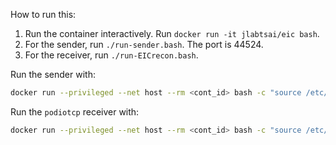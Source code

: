 How to run this:

1. Run the container interactively. Run `docker run -it jlabtsai/eic bash`.
2. For the sender, run `./run-sender.bash`. The port is 44524.
3. For the receiver, run `./run-EICrecon.bash`.

Run the sender with:
```bash
docker run --privileged --net host --rm <cont_id> bash -c "source /etc/profile && ./run-sender.bash"
```

Run the `podiotcp` receiver with:
```bash
docker run --privileged --net host --rm <cont_id> bash -c "source /etc/profile && ./podio2tcp.build/tcp2podio"
```
